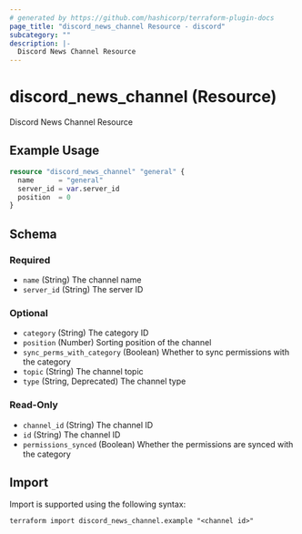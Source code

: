 ```yaml
---
# generated by https://github.com/hashicorp/terraform-plugin-docs
page_title: "discord_news_channel Resource - discord"
subcategory: ""
description: |-
  Discord News Channel Resource
---
```


# discord_news_channel (Resource)

Discord News Channel Resource

## Example Usage

```terraform
resource "discord_news_channel" "general" {
  name      = "general"
  server_id = var.server_id
  position  = 0
}
```

<!-- schema generated by tfplugindocs -->
## Schema

### Required

- `name` (String) The channel name
- `server_id` (String) The server ID

### Optional

- `category` (String) The category ID
- `position` (Number) Sorting position of the channel
- `sync_perms_with_category` (Boolean) Whether to sync permissions with the category
- `topic` (String) The channel topic
- `type` (String, Deprecated) The channel type

### Read-Only

- `channel_id` (String) The channel ID
- `id` (String) The channel ID
- `permissions_synced` (Boolean) Whether the permissions are synced with the category

## Import

Import is supported using the following syntax:

```shell
terraform import discord_news_channel.example "<channel id>"
```

